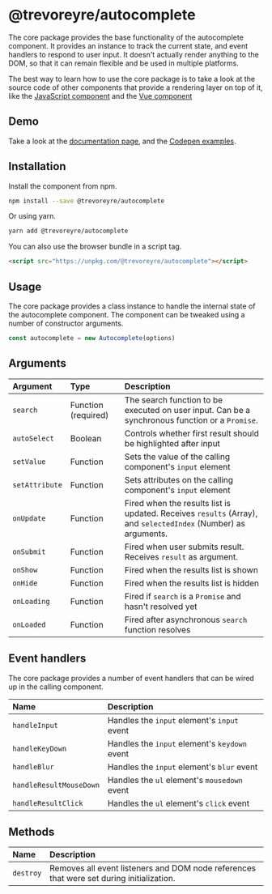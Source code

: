 # @trevoreyre/autocomplete

The core package provides the base functionality of the autocomplete component. It provides an instance to track the current state, and event handlers to respond to user input. It doesn't actually render anything to the DOM, so that it can remain flexible and be used in multiple platforms.

The best way to learn how to use the core package is to take a look at the source code of other components that provide a rendering layer on top of it, like the [JavaScript component][javascript-component] and the [Vue component][vue-component]

## Demo

Take a look at the [documentation page](https://autocomplete.trevoreyre.com), and the [Codepen examples](https://codepen.io/collection/DrwmoR/).

## Installation

Install the component from npm.

```bash
npm install --save @trevoreyre/autocomplete
```

Or using yarn.

```bash
yarn add @trevoreyre/autocomplete
```

You can also use the browser bundle in a script tag.

```html
<script src="https://unpkg.com/@trevoreyre/autocomplete"></script>
```

## Usage

The core package provides a class instance to handle the internal state of the autocomplete component. The component can be tweaked using a number of constructor arguments.

```js
const autocomplete = new Autocomplete(options)
```

## Arguments

| Argument       | Type                | Description                                                                                                    |
| :------------- | :------------------ | :------------------------------------------------------------------------------------------------------------- |
| `search`       | Function (required) | The search function to be executed on user input. Can be a synchronous function or a `Promise`.                |
| `autoSelect`   | Boolean             | Controls whether first result should be highlighted after input                                                |
| `setValue`     | Function            | Sets the value of the calling component's `input` element                                                      |
| `setAttribute` | Function            | Sets attributes on the calling component's `input` element                                                     |
| `onUpdate`     | Function            | Fired when the results list is updated. Receives `results` (Array), and `selectedIndex` (Number) as arguments. |
| `onSubmit`     | Function            | Fired when user submits result. Receives `result` as argument.                                                 |
| `onShow`       | Function            | Fired when the results list is shown                                                                           |
| `onHide`       | Function            | Fired when the results list is hidden                                                                          |
| `onLoading`    | Function            | Fired if `search` is a `Promise` and hasn't resolved yet                                                       |
| `onLoaded`     | Function            | Fired after asynchronous `search` function resolves                                                            |

## Event handlers

The core package provides a number of event handlers that can be wired up in the calling component.

| Name                    | Description                                   |
| :---------------------- | :-------------------------------------------- |
| `handleInput`           | Handles the `input` element's `input` event   |
| `handleKeyDown`         | Handles the `input` element's `keydown` event |
| `handleBlur`            | Handles the `input` element's `blur` event    |
| `handleResultMouseDown` | Handles the `ul` element's `mousedown` event  |
| `handleResultClick`     | Handles the `ul` element's `click` event      |

[javascript-component]: packages/autocomplete-js/Autocomplete.js
[vue-component]: packages/autocomplete-vue/Autocomplete.vue

## Methods

| Name  |  Description                            |
| :-------- | :------------------------------- |
| `destroy`    | Removes all event listeners and DOM node references that were set during initialization.                     |
